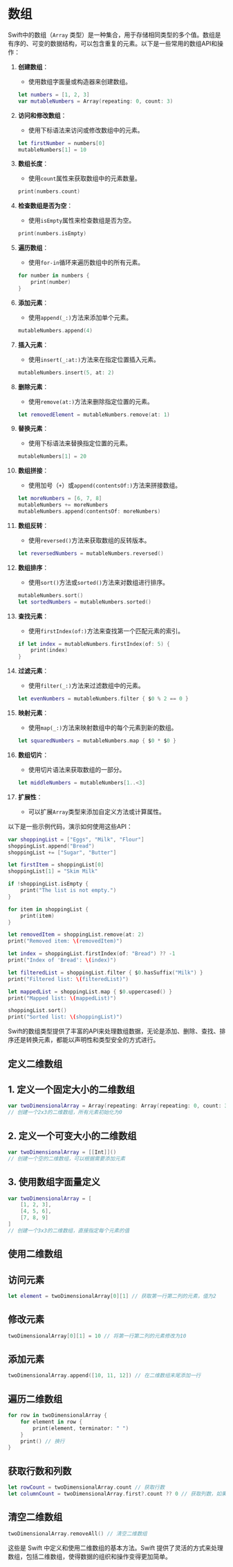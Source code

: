
# 数组

Swift中的数组（`Array` 类型）是一种集合，用于存储相同类型的多个值。数组是有序的、可变的数据结构，可以包含重复的元素。以下是一些常用的数组API和操作：

1. **创建数组**：
   - 使用数组字面量或构造器来创建数组。

   ```swift
   let numbers = [1, 2, 3]
   var mutableNumbers = Array(repeating: 0, count: 3)
   ```

2. **访问和修改数组**：
   - 使用下标语法来访问或修改数组中的元素。

   ```swift
   let firstNumber = numbers[0]
   mutableNumbers[1] = 10
   ```

3. **数组长度**：
   - 使用`count`属性来获取数组中的元素数量。

   ```swift
   print(numbers.count)
   ```

4. **检查数组是否为空**：
   - 使用`isEmpty`属性来检查数组是否为空。

   ```swift
   print(numbers.isEmpty)
   ```

5. **遍历数组**：
   - 使用`for-in`循环来遍历数组中的所有元素。

   ```swift
   for number in numbers {
       print(number)
   }
   ```

6. **添加元素**：
   - 使用`append(_:)`方法来添加单个元素。

   ```swift
   mutableNumbers.append(4)
   ```

7. **插入元素**：
   - 使用`insert(_:at:)`方法来在指定位置插入元素。

   ```swift
   mutableNumbers.insert(5, at: 2)
   ```

8. **删除元素**：
   - 使用`remove(at:)`方法来删除指定位置的元素。

   ```swift
   let removedElement = mutableNumbers.remove(at: 1)
   ```

9. **替换元素**：
   - 使用下标语法来替换指定位置的元素。

   ```swift
   mutableNumbers[1] = 20
   ```

10. **数组拼接**：
    - 使用加号（`+`）或`append(contentsOf:)`方法来拼接数组。

    ```swift
    let moreNumbers = [6, 7, 8]
    mutableNumbers += moreNumbers
    mutableNumbers.append(contentsOf: moreNumbers)
    ```

11. **数组反转**：
    - 使用`reversed()`方法来获取数组的反转版本。

    ```swift
    let reversedNumbers = mutableNumbers.reversed()
    ```

12. **数组排序**：
    - 使用`sort()`方法或`sorted()`方法来对数组进行排序。

    ```swift
    mutableNumbers.sort()
    let sortedNumbers = mutableNumbers.sorted()
    ```

13. **查找元素**：
    - 使用`firstIndex(of:)`方法来查找第一个匹配元素的索引。

    ```swift
    if let index = mutableNumbers.firstIndex(of: 5) {
        print(index)
    }
    ```

14. **过滤元素**：
    - 使用`filter(_:)`方法来过滤数组中的元素。

    ```swift
    let evenNumbers = mutableNumbers.filter { $0 % 2 == 0 }
    ```

15. **映射元素**：
    - 使用`map(_:)`方法来映射数组中的每个元素到新的数组。

    ```swift
    let squaredNumbers = mutableNumbers.map { $0 * $0 }
    ```

16. **数组切片**：
    - 使用切片语法来获取数组的一部分。

    ```swift
    let middleNumbers = mutableNumbers[1..<3]
    ```

17. **扩展性**：
    - 可以扩展`Array`类型来添加自定义方法或计算属性。

以下是一些示例代码，演示如何使用这些API：

```swift
var shoppingList = ["Eggs", "Milk", "Flour"]
shoppingList.append("Bread")
shoppingList += ["Sugar", "Butter"]

let firstItem = shoppingList[0]
shoppingList[1] = "Skim Milk"

if !shoppingList.isEmpty {
    print("The list is not empty.")
}

for item in shoppingList {
    print(item)
}

let removedItem = shoppingList.remove(at: 2)
print("Removed item: \(removedItem)")

let index = shoppingList.firstIndex(of: "Bread") ?? -1
print("Index of 'Bread': \(index)")

let filteredList = shoppingList.filter { $0.hasSuffix("Milk") }
print("Filtered list: \(filteredList)")

let mappedList = shoppingList.map { $0.uppercased() }
print("Mapped list: \(mappedList)")

shoppingList.sort()
print("Sorted list: \(shoppingList)")
```

Swift的数组类型提供了丰富的API来处理数组数据，无论是添加、删除、查找、排序还是转换元素，都能以声明性和类型安全的方式进行。

## 定义二维数组

## 1. 定义一个固定大小的二维数组

```swift
var twoDimensionalArray = Array(repeating: Array(repeating: 0, count: 3), count: 2)
// 创建一个2x3的二维数组，所有元素初始化为0
```

## 2. 定义一个可变大小的二维数组

```swift
var twoDimensionalArray = [[Int]]()
// 创建一个空的二维数组，可以根据需要添加元素
```

## 3. 使用数组字面量定义

```swift
var twoDimensionalArray = [
    [1, 2, 3],
    [4, 5, 6],
    [7, 8, 9]
]
// 创建一个3x3的二维数组，直接指定每个元素的值
```

## 使用二维数组

## 访问元素

```swift
let element = twoDimensionalArray[0][1] // 获取第一行第二列的元素，值为2
```

## 修改元素

```swift
twoDimensionalArray[0][1] = 10 // 将第一行第二列的元素修改为10
```

## 添加元素

```swift
twoDimensionalArray.append([10, 11, 12]) // 在二维数组末尾添加一行
```

## 遍历二维数组

```swift
for row in twoDimensionalArray {
    for element in row {
        print(element, terminator: " ")
    }
    print() // 换行
}
```

## 获取行数和列数

```swift
let rowCount = twoDimensionalArray.count // 获取行数
let columnCount = twoDimensionalArray.first?.count ?? 0 // 获取列数，如果数组为空则返回0
```

## 清空二维数组

```swift
twoDimensionalArray.removeAll() // 清空二维数组
```

这些是 Swift 中定义和使用二维数组的基本方法。Swift 提供了灵活的方式来处理数组，包括二维数组，使得数据的组织和操作变得更加简单。
